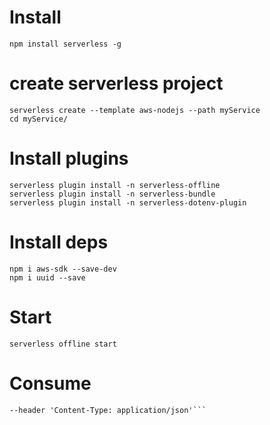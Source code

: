  # Install
 ```npm install serverless -g```

 # create serverless project
```
serverless create --template aws-nodejs --path myService
cd myService/
```

# Install plugins

```
serverless plugin install -n serverless-offline
serverless plugin install -n serverless-bundle
serverless plugin install -n serverless-dotenv-plugin
```

# Install deps

```
npm i aws-sdk --save-dev
npm i uuid --save
```

# Start
```serverless offline start```

# Consume
```curl --location --request GET 'http://localhost:3000/dev/test-handler' \
--header 'Content-Type: application/json'```